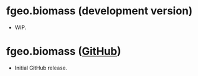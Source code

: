 # fgeo.biomass  (development version)

* WIP.

# fgeo.biomass  ([GitHub](https://github.com/forestgeo/fgeo.biomass/releases))

* Initial GitHub release.
